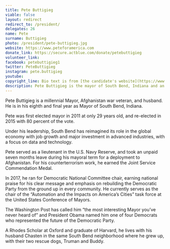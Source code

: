 ```yaml
---
title: Pete Buttigieg
viable: false
layout: redirect
redirect_to: /president/
delegates: 26
name: Pete
surname: Buttigieg
photo: /president/pete-buttigieg.jpg
website: https://www.peteforamerica.com
donate_link: https://secure.actblue.com/donate/petebuttigieg
volunteer_link: 
facebook: petebuttigieg1
twitter: PeteButtigieg
instagram: pete.buttigieg
youtube: 
copyright_line: Bio text is from [the candidate's website](https://www.peteforamerica.com/meet-pete/) and may be &copy; 2019 Pete For America.
description: Pete Buttigieg is the mayor of South Bend, Indiana and an Afghanistan war veteran. Under his leadership, South Bend has reimagined its role in the global economy with job growth and major investment in advanced industries.
---
```

Pete Buttigieg is a millennial Mayor, Afghanistan war veteran, and husband. He is in his eighth and final year as Mayor of South Bend, Indiana.

Pete was first elected mayor in 2011 at only 29 years old, and re-elected in 2015 with 80 percent of the vote.

Under his leadership, South Bend has reimagined its role in the global economy with job growth and major investment in advanced industries, with a focus on data and technology.

Pete served as a lieutenant in the U.S. Navy Reserve, and took an unpaid seven months leave during his mayoral term for a deployment to Afghanistan. For his counterterrorism work, he earned the Joint Service Commendation Medal.

In 2017, he ran for Democratic National Committee chair, earning national praise for his clear message and emphasis on rebuilding the Democratic Party from the ground up in every community. He currently serves as the chair of the “Automation and the Impacts on America’s Cities” task force at the United States Conference of Mayors.

The Washington Post has called him “the most interesting Mayor you’ve never heard of” and President Obama named him one of four Democrats who represented the future of the Democratic Party.

A Rhodes Scholar at Oxford and graduate of Harvard, he lives with his husband Chasten in the same South Bend neighborhood where he grew up, with their two rescue dogs, Truman and Buddy.

